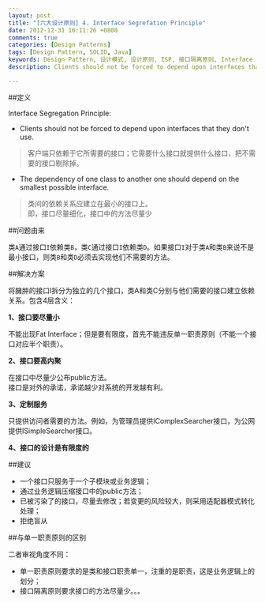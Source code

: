 ```yaml
---
layout: post
title: "[六大设计原则] 4. Interface Segrefation Principle"
date: 2012-12-31 16:11:26 +0800
comments: true
categories: [Design Patterns]
tags: [Design Pattern, SOLID, Java] 
keywords: Design Pattern, 设计模式, 设计原则, ISP, 接口隔离原则, Interface Segregation Principle  
description: Clients should not be forced to depend upon interfaces that they don't use. The dependency of one class to another one should depend on the smallest possible interface.  客户端只依赖于它所需要的接口；它需要什么接口就提供什么接口，把不需要的接口剔除掉。类间的依赖关系应建立在最小的接口上。即，接口尽量细化，接口中的方法尽量少 

---
```


##定义

Interface Segregation Principle:  

- Clients should not be forced to depend upon interfaces that they don't use.  
>客户端只依赖于它所需要的接口；它需要什么接口就提供什么接口，把不需要的接口剔除掉。  

- The dependency of one class to another one should depend on the smallest possible interface.  
>类间的依赖关系应建立在最小的接口上。  
>即，接口尽量细化，接口中的方法尽量少

##问题由来

类`A`通过接口`I`依赖类`B`，类`C`通过接口`I`依赖类`D`。如果接口`I`对于类`A`和类`B`来说不是最小接口，则类`B`和类`D`必须去实现他们不需要的方法。  
<!--more-->

##解决方案

将臃肿的接口I拆分为独立的几个接口，类A和类C分别与他们需要的接口建立依赖关系。包含4层含义：  

**1、接口要尽量小**

不能出现Fat Interface；但是要有限度，首先不能违反单一职责原则（不能一个接口对应半个职责）。  

**2、接口要高内聚**

在接口中尽量少公布public方法。  
接口是对外的承诺，承诺越少对系统的开发越有利。  

**3、定制服务**

只提供访问者需要的方法。例如，为管理员提供IComplexSearcher接口，为公网提供ISimpleSearcher接口。  

**4、接口的设计是有限度的**


##建议

- 一个接口只服务于一个子模块或业务逻辑；  
- 通过业务逻辑压缩接口中的public方法；  
- 已被污染了的接口，尽量去修改；若变更的风险较大，则采用适配器模式转化处理；  
- 拒绝盲从

##与单一职责原则的区别

二者审视角度不同：  
  
- 单一职责原则要求的是类和接口职责单一，注重的是职责，这是业务逻辑上的划分；  
- 接口隔离原则要求接口的方法尽量少。。。